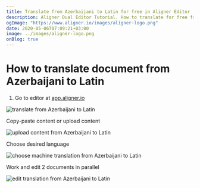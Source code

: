 ```yaml
---
title: Translate from Azerbaijani to Latin for free in Aligner Editor
description: Aligner Dual Editor Tutorial. How to translate for free from Azerbaijani to Latin. Aligner is multilingual document management platform. 
ogImage: "https://www.aligner.io/images/aligner-logo.png"
date: 2020-05-06T07:09:21+03:00
image: ../images/aligner-logo.png
onBlog: true
---
```


# How to translate document from Azerbaijani to Latin

1. Go to editor at [app.aligner.io](https://app.aligner.io "Aligner App web page")

![translate from Azerbaijani to Latin](../aligner-blank-editor.png "translate from Azerbaijani to Latin")

Copy-paste content or upload content

![upload content from Azerbaijani to Latin](../aligner-uploaded-document.png "upload content from Azerbaijani to Latin")

Choose desired language

![choose machine translation from Azerbaijani to Latin](../aligner-language-dropdown.png "choose machine translation from Azerbaijani to Latin")

Work and edit 2 documents in parallel

![edit translation from Azerbaijani to Latin](../aligner-double-sitded-editor.png "edit translation from Azerbaijani to Latin")

